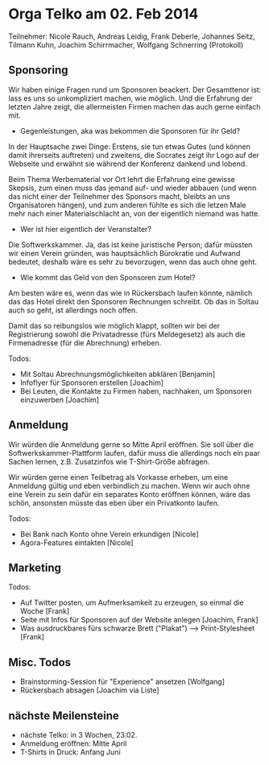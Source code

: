 # Orga Telko am 02. Feb 2014

Teilnehmer: Nicole Rauch, Andreas Leidig, Frank Deberle, Johannes Seitz, Tilmann Kuhn, Joachim Schirrmacher, Wolfgang Schnerring (Protokoll)

## Sponsoring

Wir haben einige Fragen rund um Sponsoren beackert.
Der Gesamttenor ist: lass es uns so unkompliziert machen, wie möglich.
Und die Erfahrung der letzten Jahre zeigt, die allermeisten Firmen
machen das auch gerne einfach mit.

* Gegenleistungen, aka was bekommen die Sponsoren für ihr Geld?

In der Hauptsache zwei Dinge: Erstens, sie tun etwas Gutes (und können
damit ihrerseits auftreten) und zweitens, die Socrates zeigt ihr Logo
auf der Webseite und erwähnt sie während der Konferenz dankend und lobend.

Beim Thema Werbematerial vor Ort lehrt die Erfahrung eine gewisse
Skepsis, zum einen muss das jemand auf- und wieder abbauen (und wenn
das nicht einer der Teilnehmer des Sponsors macht, bleibts an uns
Organisatoren hängen), und zum anderen fühlte es sich die letzen Male
mehr nach einer Materialschlacht an, von der eigentlich niemand was
hatte.

* Wer ist hier eigentlich der Veranstalter?

Die Softwerkskammer. Ja, das ist keine juristische Person; dafür
müssten wir einen Verein gründen, was hauptsächlich Bürokratie und
Aufwand bedeutet, deshalb wäre es sehr zu bevorzugen, wenn das auch
ohne geht.

* Wie kommt das Geld von den Sponsoren zum Hotel?

Am besten wäre es, wenn das wie in Rückersbach laufen könnte, nämlich
das das Hotel direkt den Sponsoren Rechnungen schreibt. Ob das in
Soltau auch so geht, ist allerdings noch offen.

Damit das so reibungslos wie möglich klappt, sollten wir bei der
Registrierung sowohl die Privatadresse (fürs Meldegesetz) als auch die
Firmenadresse (für die Abrechnung) erheben.

Todos:

* Mit Soltau Abrechnungsmöglichkeiten abklären [Benjamin]
* Infoflyer für Sponsoren erstellen [Joachim]
* Bei Leuten, die Kontakte zu Firmen haben, nachhaken, um Sponsoren einzuwerben [Joachim]


## Anmeldung

Wir würden die Anmeldung gerne so Mitte April eröffnen. Sie soll über
die Softwerkskammer-Plattform laufen, dafür muss die allerdings noch
ein paar Sachen lernen, z.B. Zusatzinfos wie T-Shirt-Größe abfragen.

Wir würden gerne einen Teilbetrag als Vorkasse erheben, um eine
Anmeldung gültig und eben verbindlich zu machen. Wenn wir auch ohne
eine Verein zu sein dafür ein separates Konto eröffnen können, wäre
das schön, ansonsten müsste das eben über ein Privatkonto laufen.

Todos:

* Bei Bank nach Konto ohne Verein erkundigen [Nicole]
* Agora-Features eintakten [Nicole]


## Marketing

Todos:

* Auf Twitter posten, um Aufmerksamkeit zu erzeugen, so einmal die Woche [Frank]
* Seite mit Infos für Sponsoren auf der Website anlegen  [Joachim, Frank]
* Was ausdruckbares fürs schwarze Brett ("Plakat") --> Print-Stylesheet [Frank]


## Misc. Todos

* Brainstorming-Session für "Experience" ansetzen [Wolfgang]
* Rückersbach absagen [Joachim via Liste]


## nächste Meilensteine

* nächste Telko: in 3 Wochen, 23.02.
* Anmeldung eröffnen: Mitte April
* T-Shirts in Druck: Anfang Juni 